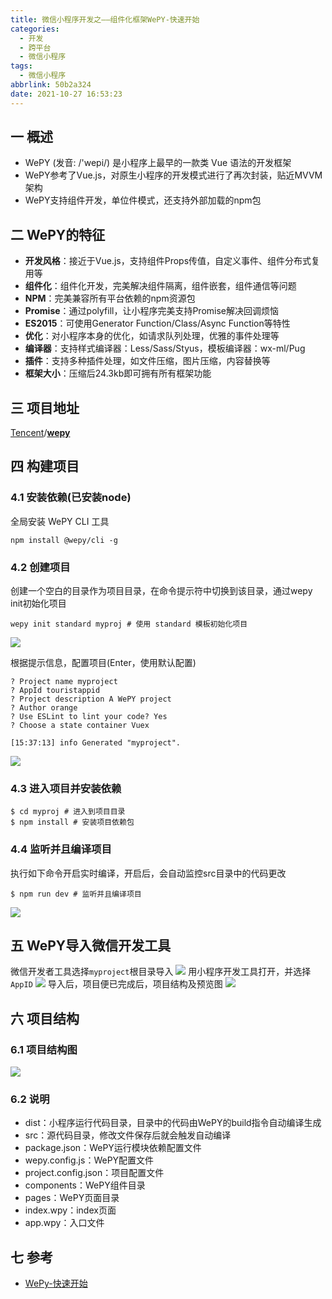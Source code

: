 ```yaml
---
title: 微信小程序开发之——组件化框架WePY-快速开始
categories:
  - 开发
  - 跨平台
  - 微信小程序
tags:
  - 微信小程序
abbrlink: 50b2a324
date: 2021-10-27 16:53:23
---
```

## 一 概述

* WePY (发音: /'wepi/) 是小程序上最早的一款类 Vue 语法的开发框架
* WePY参考了Vue.js，对原生小程序的开发模式进行了再次封装，贴近MVVM架构
* WePY支持组件开发，单位件模式，还支持外部加载的npm包

<!--more-->

## 二 WePY的特征

* **开发风格**：接近于Vue.js，支持组件Props传值，自定义事件、组件分布式复用等
* **组件化**：组件化开发，完美解决组件隔离，组件嵌套，组件通信等问题
* **NPM**：完美兼容所有平台依赖的npm资源包
* **Promise**：通过polyfill，让小程序完美支持Promise解决回调烦恼
* **ES2015**：可使用Generator Function/Class/Async Function等特性
* **优化**：对小程序本身的优化，如请求队列处理，优雅的事件处理等
* **编译器**：支持样式编译器：Less/Sass/Styus，模板编译器：wx-ml/Pug
* **插件**：支持多种插件处理，如文件压缩，图片压缩，内容替换等
* **框架大小**：压缩后24.3kb即可拥有所有框架功能

## 三  项目地址

[Tencent](https://github.com/Tencent)/**[wepy](https://github.com/Tencent/wepy)**

## 四 构建项目

### 4.1 安装依赖(已安装node)

全局安装 WePY CLI 工具

```
npm install @wepy/cli -g
```

### 4.2 创建项目

创建一个空白的目录作为项目目录，在命令提示符中切换到该目录，通过wepy init初始化项目

```
wepy init standard myproj # 使用 standard 模板初始化项目
```
![][1]

根据提示信息，配置项目(Enter，使用默认配置)

```
? Project name myproject
? AppId touristappid
? Project description A WePY project
? Author orange
? Use ESLint to lint your code? Yes
? Choose a state container Vuex

[15:37:13] info Generated "myproject".
```
![][2]

### 4.3 进入项目并安装依赖

```
$ cd myproj # 进入到项目目录
$ npm install # 安装项目依赖包
```

### 4.4 监听并且编译项目

执行如下命令开启实时编译，开启后，会自动监控src目录中的代码更改

```
$ npm run dev # 监听并且编译项目
```
![][3]

## 五  WePY导入微信开发工具

微信开发者工具选择`myproject`根目录导入
![][4]
用小程序开发工具打开，并选择`AppID`
![][5]
导入后，项目便已完成后，项目结构及预览图
![][6]

## 六 项目结构
### 6.1 项目结构图
![][7]

### 6.2 说明

* dist：小程序运行代码目录，目录中的代码由WePY的build指令自动编译生成
* src：源代码目录，修改文件保存后就会触发自动编译
* package.json：WePY运行模块依赖配置文件
* wepy.config.js：WePY配置文件
* project.config.json：项目配置文件
* components：WePY组件目录
* pages：WePY页面目录
* index.wpy：index页面
* app.wpy：入口文件

## 七 参考
* [WePy-快速开始](https://wepyjs.gitee.io/wepy-docs/2.x/#/base/getstart)



[1]:https://cdn.jsdelivr.net/gh/pgzxc/cdn@master/blog-wechat/wechat-wepy-init-standard-project.png
[2]:https://cdn.jsdelivr.net/gh/pgzxc/cdn@master/blog-wechat/wechat-wepy-project-config.png
[3]:https://cdn.jsdelivr.net/gh/pgzxc/cdn@master/blog-wechat/wechat-wepy-build-watch.png
[4]:https://cdn.jsdelivr.net/gh/pgzxc/cdn@master/blog-wechat/wechat-wepy-import-myproject-root.png
[5]:https://cdn.jsdelivr.net/gh/pgzxc/cdn@master/blog-wechat/wechat-wepy-tools-import-setting.png
[6]:https://cdn.jsdelivr.net/gh/pgzxc/cdn@master/blog-wechat/wechat-wepy-project-tools-preview.png
[7]:https://cdn.jsdelivr.net/gh/pgzxc/cdn@master/blog-wechat/wechat-wepy-project-tree.png